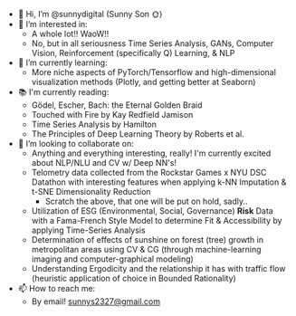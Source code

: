 - 👋 Hi, I’m @sunnydigital (Sunny Son 🌞)
- 👀 I’m interested in:
    - A whole lot!! WaoW!!
    - No, but in all seriousness Time Series Analysis, GANs, Computer Vision, Reinforcement (specifically Q) Learning, & NLP
- 🌱 I’m currently learning:
    - More niche aspects of PyTorch/Tensorflow and high-dimensional visualization methods (Plotly, and getting better at Seaborn)
- 📚 I'm currently reading:
    - Gödel, Escher, Bach: the Eternal Golden Braid
    - Touched with Fire by Kay Redfield Jamison
    - Time Series Analysis by Hamilton
    - The Principles of Deep Learning Theory by Roberts et al.
- 💞️ I’m looking to collaborate on:
    - Anything and everything interesting, really! I'm currently excited about NLP/NLU and CV w/ Deep NN's!
    - Telometry data collected from the Rockstar Games x NYU DSC Datathon with interesting features when applying k-NN Imputation & t-SNE Dimensionality Reduction
        - Scratch the above, that one will be put on hold, sadly..
    - Utilization of ESG (Environmental, Social, Governance) **Risk** Data with a Fama-French Style Model to determine Fit & Accessibility by applying Time-Series Analysis
    - Determination of effects of sunshine on forest (tree) growth in metropolitan areas using CV & CG (through machine-learning imaging and computer-graphical modeling)
    - Understanding Ergodicity and the relationship it has with traffic flow (heuristic application of choice in Bounded Rationality)
- 📫 How to reach me:
    - By email! sunnys2327@gmail.com

<!---
sunnydigital/sunnydigital is a ✨ special ✨ repository because its `README.md` (this file) appears on your GitHub profile.
You can click the Preview link to take a look at your changes.
--->

